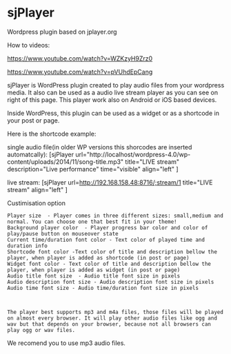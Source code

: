 sjPlayer
========

Wordpress plugin based on jplayer.org

How to videos:

https://www.youtube.com/watch?v=WZKzyH9Zrz0

https://www.youtube.com/watch?v=pVUhdEpCang


sjPlayer is WordPress plugin created to play audio files from your wordpress media. It also can be used as a  audio live stream player as you can see on right of this page. This player work also on Android or iOS based devices.

Inside WordPress, this plugin can be used as a widget or as a shortcode in your post  or page.

Here is the shortcode example:

single audio file(in older WP versions this shorcodes are inserted automatcally):
[sjPlayer url="http://localhost/wordpress-4.0/wp-content/uploads/2014/11/song-title.mp3" title="LIVE stream" description="Live performance" time="visible" align="left" ]



live stream:
[sjPlayer url=http://192.168.158.48:8716/;stream/1 title="LIVE stream" align="left" ]
 


Custimisation option

    Player size  - Player comes in three different sizes: small,medium and normal. You can choose one that best fit in your theme!
    Background player color  - Player progress bar color and color of play/pause button on mouseover state
    Current time/duration font color - Text color of played time and duration info
    Shortcode font color -Text color of title and description bellow the player, when player is added as shortcode (in post or page)
    Widget font color - Text color of title and description bellow the player, when player is added as widget (in post or page)
    Audio title font size  - Audio title font size in pixels
    Audio description font size - Audio description font size in pixels
    Audio time font size - Audio time/duration font size in pixels
    
    
    
    The player best supports mp3 and m4a files, those files will be played on almost every browser. It will play other audio files like ogg and wav but that depends on your browser, because not all browsers can play ogg or wav files.

We recomend you to use mp3 audio files.
